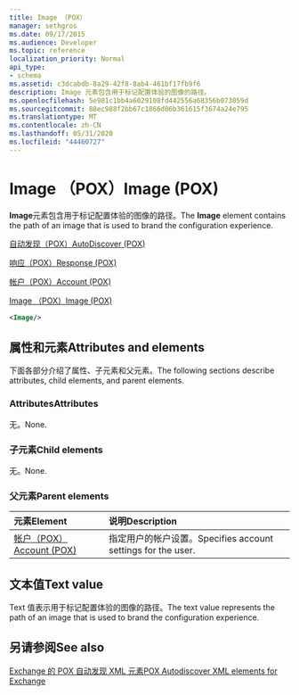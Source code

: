 ```yaml
---
title: Image （POX）
manager: sethgros
ms.date: 09/17/2015
ms.audience: Developer
ms.topic: reference
localization_priority: Normal
api_type:
- schema
ms.assetid: c3dcabdb-8a29-42f8-8ab4-461bf17fb9f6
description: Image 元素包含用于标记配置体验的图像的路径。
ms.openlocfilehash: 5e981c1bb4a6029108fd442556a68356b073059d
ms.sourcegitcommit: 88ec988f2bb67c1866d06b361615f3674a24e795
ms.translationtype: MT
ms.contentlocale: zh-CN
ms.lasthandoff: 05/31/2020
ms.locfileid: "44460727"
---
```

# <a name="image-pox"></a><span data-ttu-id="3ca6f-103">Image （POX）</span><span class="sxs-lookup"><span data-stu-id="3ca6f-103">Image (POX)</span></span>

<span data-ttu-id="3ca6f-104">**Image**元素包含用于标记配置体验的图像的路径。</span><span class="sxs-lookup"><span data-stu-id="3ca6f-104">The **Image** element contains the path of an image that is used to brand the configuration experience.</span></span> 
  
[<span data-ttu-id="3ca6f-105">自动发现（POX）</span><span class="sxs-lookup"><span data-stu-id="3ca6f-105">AutoDiscover (POX)</span></span>](autodiscover-pox.md)
  
[<span data-ttu-id="3ca6f-106">响应（POX）</span><span class="sxs-lookup"><span data-stu-id="3ca6f-106">Response (POX)</span></span>](response-pox.md)
  
[<span data-ttu-id="3ca6f-107">帐户（POX）</span><span class="sxs-lookup"><span data-stu-id="3ca6f-107">Account (POX)</span></span>](account-pox.md)
  
[<span data-ttu-id="3ca6f-108">Image （POX）</span><span class="sxs-lookup"><span data-stu-id="3ca6f-108">Image (POX)</span></span>](image-pox.md)
  
```xml
<Image/>
```

## <a name="attributes-and-elements"></a><span data-ttu-id="3ca6f-109">属性和元素</span><span class="sxs-lookup"><span data-stu-id="3ca6f-109">Attributes and elements</span></span>

<span data-ttu-id="3ca6f-110">下面各部分介绍了属性、子元素和父元素。</span><span class="sxs-lookup"><span data-stu-id="3ca6f-110">The following sections describe attributes, child elements, and parent elements.</span></span>
  
### <a name="attributes"></a><span data-ttu-id="3ca6f-111">Attributes</span><span class="sxs-lookup"><span data-stu-id="3ca6f-111">Attributes</span></span>

<span data-ttu-id="3ca6f-112">无。</span><span class="sxs-lookup"><span data-stu-id="3ca6f-112">None.</span></span>
  
### <a name="child-elements"></a><span data-ttu-id="3ca6f-113">子元素</span><span class="sxs-lookup"><span data-stu-id="3ca6f-113">Child elements</span></span>

<span data-ttu-id="3ca6f-114">无。</span><span class="sxs-lookup"><span data-stu-id="3ca6f-114">None.</span></span>
  
### <a name="parent-elements"></a><span data-ttu-id="3ca6f-115">父元素</span><span class="sxs-lookup"><span data-stu-id="3ca6f-115">Parent elements</span></span>

|<span data-ttu-id="3ca6f-116">**元素**</span><span class="sxs-lookup"><span data-stu-id="3ca6f-116">**Element**</span></span>|<span data-ttu-id="3ca6f-117">**说明**</span><span class="sxs-lookup"><span data-stu-id="3ca6f-117">**Description**</span></span>|
|:-----|:-----|
|[<span data-ttu-id="3ca6f-118">帐户（POX）</span><span class="sxs-lookup"><span data-stu-id="3ca6f-118">Account (POX)</span></span>](account-pox.md) <br/> |<span data-ttu-id="3ca6f-119">指定用户的帐户设置。</span><span class="sxs-lookup"><span data-stu-id="3ca6f-119">Specifies account settings for the user.</span></span>  <br/> |
   
## <a name="text-value"></a><span data-ttu-id="3ca6f-120">文本值</span><span class="sxs-lookup"><span data-stu-id="3ca6f-120">Text value</span></span>

<span data-ttu-id="3ca6f-121">Text 值表示用于标记配置体验的图像的路径。</span><span class="sxs-lookup"><span data-stu-id="3ca6f-121">The text value represents the path of an image that is used to brand the configuration experience.</span></span>
  
## <a name="see-also"></a><span data-ttu-id="3ca6f-122">另请参阅</span><span class="sxs-lookup"><span data-stu-id="3ca6f-122">See also</span></span>



[<span data-ttu-id="3ca6f-123">Exchange 的 POX 自动发现 XML 元素</span><span class="sxs-lookup"><span data-stu-id="3ca6f-123">POX Autodiscover XML elements for Exchange</span></span>](pox-autodiscover-xml-elements-for-exchange.md)

